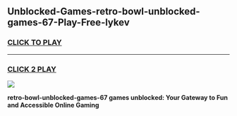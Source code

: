
## Unblocked-Games-retro-bowl-unblocked-games-67-Play-Free-lykev
<h3>
<a href="https://premium76.site?title=retro-bowl-unblocked-games-67&ref=24M">CLICK TO PLAY</a></h3>
<hr>

<h3>
<a href="https://premium76.site?title=retro-bowl-unblocked-games-67&ref=24M">CLICK 2 PLAY</a>
  
</h3>

<a href="https://premium76.site?title=retro-bowl-unblocked-games-67&ref=24M"><img src="https://clearcache.store/games.png"></a>


**retro-bowl-unblocked-games-67 games unblocked: Your Gateway to Fun and Accessible Online Gaming**
